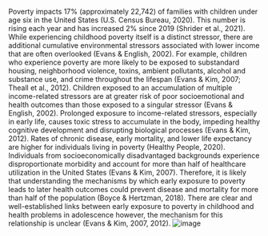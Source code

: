 
Poverty impacts 17% (approximately 22,742) of families with children under age six in the United States (U.S. Census Bureau, 2020). This number is rising each year and has increased 2% since 2019 (Shrider et al., 2021). While experiencing childhood poverty itself is a distinct stressor, there are additional cumulative environmental stressors associated with lower income that are often overlooked (Evans & English, 2002). For example, children who experience poverty are more likely to be exposed to substandard housing, neighborhood violence, toxins, ambient pollutants, alcohol and substance use, and crime throughout the lifespan (Evans & Kim, 2007; Theall et al., 2012). Children exposed to an accumulation of multiple income-related stressors are at greater risk of poor socioemotional and health outcomes than those exposed to a singular stressor (Evans & English, 2002).
Prolonged exposure to income-related stressors, especially in early life, causes toxic stress to accumulate in the body, impeding healthy cognitive development and disrupting biological processes (Evans & Kim, 2012). Rates of chronic disease, early mortality, and lower life expectancy are higher for individuals living in poverty (Healthy People, 2020). Individuals from socioeconomically disadvantaged backgrounds experience disproportionate morbidity and account for more than half of healthcare utilization in the United States (Evans & Kim, 2007). Therefore, it is likely that understanding the mechanisms by which early exposure to poverty leads to later health outcomes could prevent disease and mortality for more than half of the population (Boyce & Hertzman, 2018). There are clear and well-established links between early exposure to poverty in childhood and health problems in adolescence however, the mechanism for this relationship is unclear (Evans & Kim, 2007, 2012). ![image](https://user-images.githubusercontent.com/26876607/222283456-f37507b0-5741-454c-8e2d-3d3bea8fea34.png)
